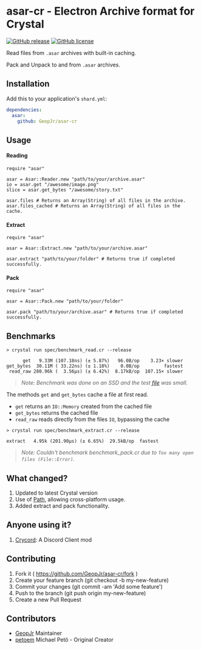 # asar-cr - Electron Archive format for Crystal

[![GitHub release](https://img.shields.io/github/release/GeopJr/asar-cr.svg?style=flat-square)](https://github.com/GeopJr/asar-cr/releases)
[![GitHub license](https://img.shields.io/badge/license-MIT-blue.svg?style=flat-square)](https://github.com/GeopJr/asar-cr/blob/master/LICENSE)  

Read files from `.asar` archives with built-in caching.

Pack and Unpack to and from `.asar` archives.

## Installation

Add this to your application's `shard.yml`:

```yaml
dependencies:
  asar:
    github: GeopJr/asar-cr
```

## Usage

#### Reading

```crystal
require "asar"

asar = Asar::Reader.new "path/to/your/archive.asar"
io = asar.get "/awesome/image.png"
slice = asar.get_bytes "/awesome/story.txt"

asar.files # Returns an Array(String) of all files in the archive.
asar.files_cached # Returns an Array(String) of all files in the cache.

```

#### Extract

```crystal
require "asar"

asar = Asar::Extract.new "path/to/your/archive.asar"

asar.extract "path/to/your/folder" # Returns true if completed successfully.

```

#### Pack

```crystal
require "asar"

asar = Asar::Pack.new "path/to/your/folder"

asar.pack "path/to/your/archive.asar" # Returns true if completed successfully.

```

## Benchmarks

```
> crystal run spec/benchmark_read.cr --release

      get   9.33M (107.18ns) (± 5.87%)   96.0B/op    3.23× slower
get_bytes  30.11M ( 33.22ns) (± 1.18%)    0.0B/op         fastest
 read_raw 280.96k (  3.56µs) (± 6.42%)  8.17kB/op  107.15× slower
```
> *Note: Benchmark was done on an SSD and the test [file](spec/test/archive/hello.txt) was small.*

The methods `get` and `get_bytes` cache a file at first read.  
- `get` returns an `IO::Memory` created from the cached file  
- `get_bytes` returns the cached file  
- `read_raw` reads directly from the files `IO`, bypassing the cache  

```
> crystal run spec/benchmark_extract.cr --release

extract   4.95k (201.90µs) (± 6.65%)  29.5kB/op  fastest
```
> *Note: Couldn't benchmark benchmark_pack.cr due to `Too many open files (File::Error)`.*

## What changed?

1. Updated to latest Crystal version
2. Use of [Path](https://crystal-lang.org/api/latest/Path.html), allowing cross-platform usage.
3. Added extract and pack functionality.

## Anyone using it?

1. [Crycord](https://github.com/GeopJr/Crycord): A Discord Client mod

## Contributing

1. Fork it ( https://github.com/GeopJr/asar-cr/fork )
2. Create your feature branch (git checkout -b my-new-feature)
3. Commit your changes (git commit -am 'Add some feature')
4. Push to the branch (git push origin my-new-feature)
5. Create a new Pull Request

## Contributors

- [GeopJr](https://github.com/GeopJr) Maintainer
- [petoem](https://github.com/petoem) Michael Petö - Original Creator
